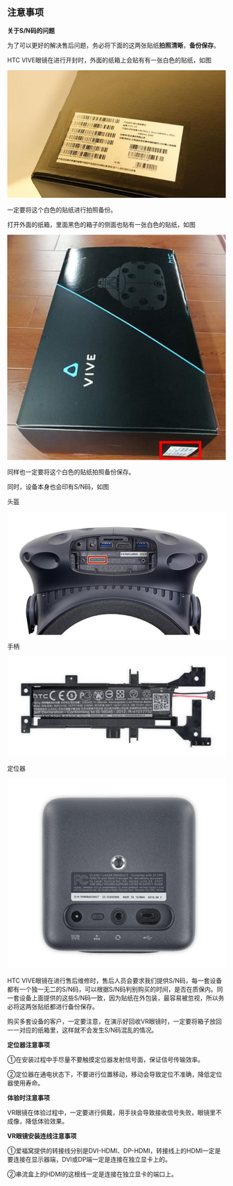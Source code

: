 ## 注意事项

**关于S/N码的问题**

为了可以更好的解决售后问题，务必将下面的这两张贴纸**拍照清晰**，**备份保存**。

HTC VIVE眼镜在进行开封时，外面的纸箱上会贴有有一张白色的贴纸，如图

![](/assets/注意-外面纸箱.jpg)

一定要将这个白色的贴纸进行拍照备份。

打开外面的纸箱，里面黑色的箱子的侧面也贴有一张白色的贴纸，如图

![](/assets/注意-黑色纸箱.jpg)

同样也一定要将这个白色的贴纸拍照备份保存。

同时，设备本身也会印有S/N码，如图

头盔

![](/assets/注意-头盔.jpg)手柄

![](/assets/注意-手柄.png)

定位器

![](/assets/注意-定位器.png)

HTC VIVE眼镜在进行售后维修时，售后人员会要求我们提供S/N码，每一套设备都有一个独一无二的S/N码，可以根据S/N码判别购买的时间，是否在质保内。同一套设备上面提供的这些S/N码一致，因为贴纸在外包装，最容易被忽视，所以务必将这两张贴纸都进行备份保存。

购买多套设备的客户，一定要注意，在演示好回收VR眼镜时，一定要将箱子放回一一对应的纸箱里，这样就不会发生S/N码混乱的情况。



**定位器注意事项**

①在安装过程中手尽量不要触摸定位器发射信号面，保证信号传输效率。

②定位器在通电状态下，不要进行位置移动，移动会导致定位不准确，降低定位器使用寿命。



**体验时注意事项**

VR眼镜在体验过程中，一定要进行佩戴，用手扶会导致接收信号失败，眼镜里不成像，降低体验效果。



**VR眼镜安装连线注意事项**

①爱福窝提供的转接线分别是DVI-HDMI、DP-HDMI，转接线上的HDMI一定是要连接在显示器端，DVI或DP端一定是连接在独立显卡上的。

②串流盒上的HDMI的这根线一定是连接在独立显卡的端口上。





